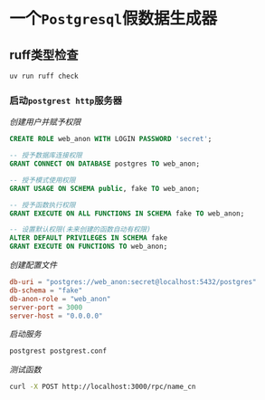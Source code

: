 # 一个`Postgresql`假数据生成器

## ruff类型检查
```
uv run ruff check
```

### 启动`postgrest http`服务器
*创建用户并赋予权限*
```sql
CREATE ROLE web_anon WITH LOGIN PASSWORD 'secret';
```

```sql
-- 授予数据库连接权限
GRANT CONNECT ON DATABASE postgres TO web_anon;

-- 授予模式使用权限
GRANT USAGE ON SCHEMA public, fake TO web_anon;

-- 授予函数执行权限
GRANT EXECUTE ON ALL FUNCTIONS IN SCHEMA fake TO web_anon;

-- 设置默认权限(未来创建的函数自动有权限)
ALTER DEFAULT PRIVILEGES IN SCHEMA fake 
GRANT EXECUTE ON FUNCTIONS TO web_anon;
```

*创建配置文件*
```postgrest.conf
db-uri = "postgres://web_anon:secret@localhost:5432/postgres"
db-schema = "fake"
db-anon-role = "web_anon"
server-port = 3000
server-host = "0.0.0.0"
```

*启动服务*
```bash
postgrest postgrest.conf
```

*测试函数*
```bash
curl -X POST http://localhost:3000/rpc/name_cn
```